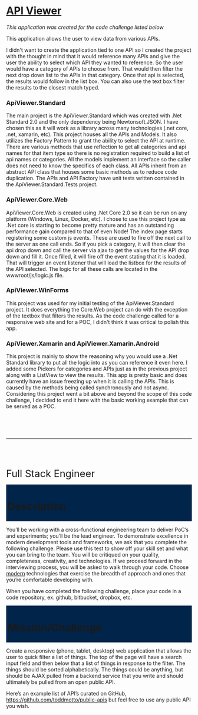 
<h1><a href="www.dewlife.me">API Viewer</a></h1>

<i>This application was created for the code challenge listed below</i>

This application allows the user to view data from various APIs.  

I didn't want to create the application tied to one API so I created the project with the 
thought in mind that it would reference many APIs and give the user the ability to 
select which API they wanted to reference.  So the user would have a category of APIs to choose from.
That would then filter the next drop down list to the APIs in that category.  Once that api is selected, 
the results would follow in the list box.  You can also use the text box filter the results to the closest
match typed.  

<h3>ApiViewer.Standard</h3>
The main project is the ApiViewer.Standard which was created with .Net Standard 2.0 and the only dependency being Newtonsoft.JSON. 
I have chosen this as it will work as a library across many technologies (.net core, .net, xamarin, etc).
This project houses all the APIs and Models.  It also utilizes the Factory Pattern to grant the ability to select the API at 
runtime.  There are various methods that use reflection to get all categories and api names for that item type so there is no 
registration required to build a list of api names or categories.  All the models implement an interface so the caller does not 
need to know the specifics of each class.  All APIs inherit from an abstract API class that houses some basic methods as to reduce 
code duplication.  The APIs and API Factory have unit tests written contained in the ApiViewer.Standard.Tests project.

<h3>ApiViewer.Core.Web</h3>
ApiViewer.Core.Web is created using .Net Core 2.0 so it can be run on any platform (Windows, Linux, Docker, etc).  I chose to use this
project type as .Net core is starting to become pretty mature and has an outstanding performance gain compared to that of even Node!
The index page starts registering some custom js events.  These are used to fire off the next call to the server as one call ends.
So if you pick a category, it will then clear the api drop down and call the server via ajax to get the values for the API drop down 
and fill it.  Once filled, it will fire off the event stating that it is loaded.  That will trigger an event listener that will load 
the listbox for the results of the API selected.  The logic for all these calls are located in the wwwroot/js/logic.js file.  

<h3>ApiViewer.WinForms</h3>
This project was used for my initial testing of the ApiViewer.Standard project.  It does everything the Core.Web project 
can do with the exception of the textbox that filters the results.  As the code challenge called for a responsive web site 
and for a POC, I didn't think it was critical to polish this app.

<h3>ApiViewer.Xamarin and ApiViewer.Xamarin.Android</h3>
This project is mainly to show the reasoning why you would use a .Net Standard library to put all the logic into as you can reference 
it even here.  I added some Pickers for categories and APIs just as in the previous project along with a ListView to view the results.  
This app is pretty basic and does currently have an issue freezing up when it is calling the APIs.  This is caused by the methods 
being called synchronously and not async.  Considering this project went a bit above and beyond the scope of this code challenge, 
I decided to end it here with the basic working example that can be served as a POC.

<br />&nbsp;
<br />&nbsp;
<hr />
<br />&nbsp;
<br />&nbsp;

<div class=WordSection1>

<p class=MsoTitle><span style='font-size:20.0pt;mso-bidi-font-size:26.0pt;
line-height:115%'>Full Stack Engineer<o:p></o:p></span></p>

<div style='mso-element:para-border-div;border:solid #01244A 3.0pt;padding:
0in 0in 0in 0in;background:#01244A'>

<h1>Description</h1>

</div>

<p class=MsoNormal>You’ll be working with a cross-functional engineering team
to deliver <span class=SpellE>PoC’s</span> and experiments; you’ll be the lead
engineer. To demonstrate excellence in modern development tools and frameworks,
we ask that you complete the following challenge. Please use this test to show
off your skill set and what you can bring to the team. You will be critiqued on
your quality, completeness, creativity, and technologies. If we proceed forward
in the interviewing process, you will be asked to walk through your code.
Choose <u>modern</u> technologies that exercise the breadth of approach and
ones that you’re comfortable developing with.</p>

<p class=MsoNormal>When you have completed the following challenge, place your
code in a code repository, ex. <span class=SpellE>github</span>, bitbucket, <span
class=SpellE>dropbox</span>, etc.</p>

<div style='mso-element:para-border-div;border:solid #01244A 3.0pt;padding:
0in 0in 0in 0in;background:#01244A'>

<h1>Mission/Challenge</h1>

</div>

<p class=MsoNoSpacing>Create a responsive (phone, tablet, desktop) web
application that allows the user to quick filter a list of things. The top of
the page will have a search input field and then below that a list of things in
response to the filter. The things should be sorted alphabetically. The things could
be anything, but should be AJAX pulled from a backend service that you write
and should ultimately be pulled from an open public API.</p>

<p class=MsoNoSpacing>Here’s an example list of <span class=GramE>API’s</span>
curated on GitHub, <a href="https://github.com/toddmotto/public-apis">https://github.com/toddmotto/public-apis</a>
but feel free to use any public API you wish.</p>

<p class=MsoNoSpacing><o:p>&nbsp;</o:p></p>

<p class=MsoNoSpacing><o:p>&nbsp;</o:p></p>

</div>
